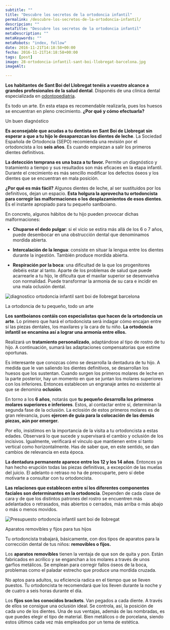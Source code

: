 ```yaml
---
subtitle: ""
title: "Descubre los secretos de la ortodoncia infantil"
permalink: /descubre-los-secretos-de-la-ortodoncia-infantil/
descripcion: ""
metaTitle: "Descubre los secretos de la ortodoncia infantil"
metaDescription: ""
metaKeywords: ""
metaRobots: "index, follow"
date: 2016-11-21T14:18:58+00:00
fecha: 2016-11-21T14:18:58+00:00
tags: [post]
image: 28-ortodoncia-infantil-sant-boi-llobregat-barcelona.jpg
imageAlt: 

---
```



**Los habitantes de Sant Boi del Llobregat tenéis a vuestro alcance a grandes profesionales de la salud dental**. Disponéis de una clínica dental especializada en [odontopediatria](http://centredentalbaste.com/tratamientos/odontopediatria/).


Es todo un arte. En esta etapa es recomendable realizarla, pues los huesos se encuentran en pleno crecimiento. **¿Por qué y cómo efectuarla?**



Un buen diagnóstico


**Es aconsejable que acudas a tu dentista en Sant Boi de Llobregat sin esperar a que a tu hijo le desaparezcan los dientes de leche**. La Sociedad Española de Ortodoncia (SEPO) recomienda una revisión por el ortodoncista a los **seis años**. Es cuando empiezan a salir los primeros dientes definitivos.


**La detección temprana es una baza a tu favor.** Permite un diagnóstico y tratamiento a tiempo y sus resultados son más eficaces en la etapa infantil. Durante el crecimiento es más sencillo modificar los defectos óseos y los dientes que se encuentran en mala posición.


**¿Por qué es más fácil?** Algunos dientes de leche, al ser sustituidos por los definitivos, dejan un espacio. **Esta** **holgura la aprovecha tu ortodoncista para corregir las malformaciones o los desplazamientos de esos dientes**. Es el instante apropiado para tu pequeño santboiano.


En concreto, algunos hábitos de tu hijo pueden provocar dichas malformaciones:


- **Chuparse el dedo pulgar**: si el vicio se estira más allá de los 6 o 7 años, puede desembocar en una obstrucción dental que denominamos mordida abierta.


- **Intercalación de la lengua**: consiste en situar la lengua entre los dientes durante la ingestión. También produce mordida abierta.


- **Respiración por la boca**: una dificultad de la que los progenitores debéis estar al tanto. Aparte de los problemas de salud que puede acarrearle a tu hijo, le dificulta que el maxilar superior se desenvuelva con normalidad. Puede transformar la armonía de su cara e incidir en una mala oclusión dental.



![diagnostico ortodoncia infantil sant boi de llobregat barcelona](/assets/static/images/blog/blog-inner/diagnostico-ortodoncia-infantil-sant-boi-llobregat-barcelona.jpg)


La ortodoncia de tu pequeño, todo un arte


**Los santboianos contáis con especialistas que hacen de la ortodoncia un arte**. Lo primero que hará el ortodoncista será indagar cómo encajan entre sí las piezas dentales, los maxilares y la cara de tu niño. **La ortodoncia infantil se encamina así a lograr una armonía entre ellos.**


Realizará un **tratamiento personalizado**, adaptándose al tipo de rostro de tu hijo. A continuación, sumará las adaptaciones compensatorias que estime oportunas.


Es interesante que conozcas cómo se desarrolla la dentadura de tu hijo. A medida que le van saliendo los dientes definitivos, se desarrollan los huesos que los sustentan. Cuando surgen los primeros molares de leche en la parte posterior, hay un momento en que se juntan los molares superiores con los inferiores. Entonces establecen un engranaje antes no existente al que se denomina **oclusión**.


En torno a los **6 años**, notarás que **tu pequeño desarrolla los primeros molares superiores e inferiores**. Estos, al contactar entre sí, determinan la segunda fase de la oclusión. La eclosión de estos primeros molares es de gran relevancia, pues **ejercen de guía para la colocación de las demás piezas, aún por emerger.**


Por ello, insistimos en la importancia de la visita a tu ortodoncista a estas edades. Observará lo que sucede y supervisará el cambio y oclusión de los incisivos. Igualmente, verificará el vínculo que mantienen entre sí tanto vertical como horizontalmente. Has de saber que, en este sentido, se dan cambios de relevancia en esta época.


**La dentadura permanente aparece entre los 12 y los 14 años**. Entonces ya han hecho erupción todas las piezas definitivas, a excepción de las muelas del juicio. El adelanto o retraso no ha de preocuparte, pero sí debe motivarte a consultar con tu ortodoncista.


**Las relaciones que establecen entre sí los diferentes componentes faciales son determinantes en la ortodoncia**. Dependen de cada clase de cara y de que los distintos patrones del rostro se encuentren más adelantados o retrasados, más abiertos o cerrados, más arriba o más abajo o más o menos movidos.


![Presupuesto ortodoncia infantil sant boi de llobregat](/assets/static/images/blog/blog-inner/presupuesto-ortodoncia-infantil-sant-boi-llobregat-barcelona.png)


Aparatos removibles y fijos para tus hijos


Tu ortodoncista trabajará, básicamente, con dos tipos de aparatos para la corrección dental de tus niños: **removibles o fijos.**


Los **aparatos removibles** tienen la ventaja de que son de quita y pon. Están fabricados en acrílico y se enganchan a los molares a través de unos garfios metálicos. Se emplean para corregir fallos óseos de la boca, problemas como el paladar estrecho que produce una mordida cruzada.


No aptos para adultos, su eficiencia radica en el tiempo que se lleven puestos. Tu ortodoncista te recomendará que los lleven durante la noche y de cuatro a seis horas durante el día.


Los **fijos son los conocidos brackets**. Van pegados a cada diente. A través de ellos se consigue una oclusión ideal. Se controla, así, la posición de cada uno de los dientes. Una de sus ventajas, además de las nombradas, es que puedes elegir el tipo de material. Bien metálicos o de porcelana, siendo estos últimos cada vez más empleados por un tema de estética.


 
